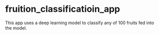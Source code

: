 # fruition_classificatioin_app
This app uses a deep learning model to classify any of 100 fruits fed into the model.
